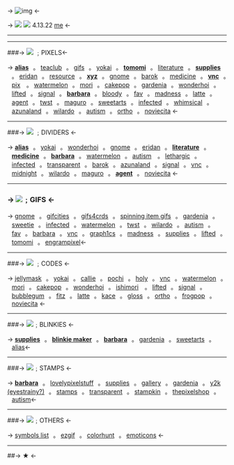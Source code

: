-> ![img](https://i.imgur.com/KI4kInt.png) <-
 
-> ![](https://eridan.crd.co/assets/images/image247.gif?v=c1e2148a) ![](https://eridan.crd.co/assets/images/image247.gif?v=c1e2148a)
4.13.22 [me](3)  <-
***
***

###-> ![](https://resource.crd.co/assets/images/gallery06/17827619.gif?v=69db104b) ﹔PIXELS<-

-> [**alias**](https://alias.crd.co/#)⠀｡⠀[teaclub](https://teaclub.crd.co/#)⠀｡⠀[gifs](https://gifs.crd.co/#)⠀｡⠀[yokai](https://yokai.crd.co)⠀｡⠀[**tomomi**](https://tomomi.neocities.org)⠀｡⠀[literature](https://literature.crd.co/#pixels)⠀｡⠀[**supplies**](https://supplies.ju.mp/#) ⠀｡⠀[eridan](https://eridan.crd.co)⠀｡⠀[resource](https://resource.crd.co)⠀｡⠀[**xyz**](https://xyz.crd.co/#)⠀｡⠀[gnome](https://gnome.crd.co)⠀｡⠀[barok](https://barok.crd.co/#pixels)⠀｡⠀[medicine](https://medicine.crd.co/#gifs)⠀｡⠀[**vnc**](https://vnc.crd.co)⠀｡⠀[pix](https://pix.crd.co/#pixels) ⠀｡⠀[watermelon](https://watermelon.crd.co/#pixels)⠀｡⠀[mori](https://mori.ju.mp)⠀｡⠀[cakepop](https://cakepop.crd.co/#pixels)⠀｡⠀[gardenia](https://gardenia.ju.mp)⠀｡⠀[wonderhoi](https://wonderhoi.crd.co/#pixels)⠀｡⠀[lifted](https://lifted.crd.co)⠀｡⠀[signal](https://signal.crd.co/#gif)⠀｡⠀[**barbara**](https://barbara.crd.co)⠀｡⠀[bloody](https://bloody.crd.co/#pixels)⠀｡⠀[fav](https://fav.crd.co)⠀｡⠀[madness](https://madness.crd.co)⠀｡⠀[latte](https://latte.crd.co)⠀｡⠀[agent](https://agent.crd.co/#gifs)⠀｡⠀[twst](https://twst.ju.mp/#pixel)⠀｡⠀[maguro](https://maguro.carrd.co/#pixels)⠀｡⠀[sweetarts](https://sweetarts.crd.co/#)⠀｡⠀[infected](https://infected.crd.co)⠀｡⠀[whimsical](https://whimsical.crd.co/#pixels)⠀｡⠀[azunaland](https://rentry.co/azunaland)⠀｡⠀[wilardo](https://wilardo.crd.co/#pixel)⠀｡⠀[autism](https://autism.crd.co/#gifs)⠀｡⠀[ortho](https://ortho.crd.co/#pxl)⠀｡⠀[noviecita](https://noviecita.crd.co/#tiny) <-
***
###-> ![](https://resource.crd.co/assets/images/gallery04/377ce0bd.gif?v=69db104b) ﹔DIVIDERS <-

-> [**alias**](https://alias.crd.co/#dividers)⠀｡⠀[yokai](https://yokai.crd.co/#dividers)⠀｡⠀[wonderhoi](https://wonderhoi.crd.co/#dividers)⠀｡⠀[gnome](https://gnome.crd.co/#dividers)⠀｡⠀[eridan](https://eridan.crd.co/#div)⠀｡⠀[**literature**](https://literature.crd.co/#dividers)⠀｡⠀[**medicine**](https://medicine.crd.co/#dividers )⠀｡⠀[**barbara**](https://barbara.crd.co/#div)⠀｡⠀[watermelon](https://watermelon.crd.co/#pixels)⠀｡⠀[autism](https://autism.crd.co/#dividers) ⠀｡⠀[lethargic](https://lethargic.crd.co/#DIVIDERS)⠀｡⠀[infected](https://infected.crd.co)⠀｡⠀[transparent](https://transparent.crd.co/#dividers)⠀｡⠀[barok](https://barok.crd.co/#dividers)⠀｡⠀[azunaland](https://rentry.co/azunaland)⠀｡⠀[signal](https://signal.crd.co/#gif)⠀｡⠀[vnc](https://vnc.crd.co/#divider)⠀｡⠀[midnight](https://midnight.crd.co/#dividers)⠀｡⠀[wilardo](https://wilardo.crd.co/#div)⠀｡⠀[maguro](https://maguro.carrd.co/#dividers)⠀｡⠀[**agent**](https://agent.crd.co/#divi)⠀｡⠀[noviecita](https://noviecita.crd.co/#divi) <-
***
### -> ![](https://resource.crd.co/assets/images/gallery04/512d828e.gif?v=69db104b)﹔GIFS <-

-> [gnome](https://gnome.crd.co/#big)⠀｡⠀[gifcities](https://gifcities.org)⠀｡⠀[gifs4crds](https://gifs4crds.carrd.co)⠀｡⠀[spinning item gifs](https://tinythingsspinning.tumblr.com)⠀｡⠀[gardenia](https://gardenia.ju.mp/#graphics)⠀｡⠀[sweetie](https://sweetie.crd.co/#gifs)⠀｡⠀[infected](https://infected.crd.co)⠀｡⠀[watermelon](https://watermelon.crd.co/#pixels)⠀｡⠀[twst](https://twst.ju.mp/#graphic)⠀｡⠀[wilardo](https://wilardo.crd.co/#gif)⠀｡⠀[autism](https://autism.crd.co/#gifs)⠀｡⠀[fav](https://fav.crd.co/#large)⠀｡⠀[barbara](https://barbara.crd.co/#misc)⠀｡⠀[vnc](https://vnc.crd.co/#gif)⠀｡⠀[graph1cs](https://graph1cs.tumblr.com)⠀｡⠀[madness](https://madness.crd.co/#graphics)⠀｡⠀[supplies](https://supplies.ju.mp/#favorites)⠀｡⠀[lifted](https://lifted.crd.co/#graphics)⠀｡⠀[tomomi](https://tomomi.crd.co/#medium)⠀｡⠀[engrampixel](https://engrampixel.tumblr.com)<-
***
###-> ![](https://resource.crd.co/assets/images/gallery02/89244a47.gif?v=69db104b) ﹔CODES <-

-> [jellymask](https://jellymask.carrd.co/#)⠀｡⠀[yokai](https://yokai.crd.co)⠀｡⠀[callie](https://callie.crd.co)⠀｡⠀[pochi](https://pochi.crd.co)⠀｡⠀[holy](https://holy.crd.co)⠀｡⠀[vnc](https://vnc.crd.co)⠀｡⠀[watermelon](https://watermelon.crd.co/#codes)⠀｡⠀[mori](https://mori.ju.mp/#codes)⠀｡⠀[cakepop](https://cakepop.crd.co)⠀｡⠀[wonderhoi](https://wonderhoi.crd.co)⠀｡⠀[ishimori](https://ishimori.crd.co) 
⠀｡⠀[lifted](https://lifted.crd.co)⠀｡⠀[signal](https://signal.crd.co)⠀｡⠀[bubblegum](https://bubblegum.uwu.ai)⠀｡⠀[fitz](https://fitz.crd.co)⠀｡⠀[latte](https://latte.crd.co)⠀｡⠀[kace](https://kace.crd.co)⠀｡⠀[gloss](https://gloss.ju.mp)⠀｡⠀[ortho](https://ortho.crd.co/#codes)⠀｡⠀[frogpop](https://frogpop.crd.co)⠀｡⠀[noviecita](https://noviecita.crd.co/#links) <-
***
###-> ![](https://resource.crd.co/assets/images/gallery02/a72fb480.gif?v=69db104b)﹔BLINKIES <-

-> [**supplies**](https://supplies.ju.mp/#blinkies)⠀｡⠀[**blinkie maker**](https://www.commentslive.com/myblinkie/)⠀｡⠀[**barbara**](https://barbara.crd.co/#blinkies)⠀｡⠀[gardenia](https://gardenia.ju.mp/#graphics)⠀｡⠀[sweetarts](https://sweetarts.crd.co/#grp)⠀｡⠀[alias](https://alias.crd.co/#blinkies)<-
***
###-> ![](https://resource.crd.co/assets/images/gallery06/fa327a6b.gif?v=69db104b)﹔STAMPS <-

-> [**barbara**](https://barbara.crd.co/#stamps)⠀｡⠀[lovelypixelstuff](https://www.deviantart.com/lovelypixelstuff/gallery/61331226/stamps-and-dividers?set=61331226&offset=0)⠀｡⠀[supplies](https://supplies.ju.mp/#stamps)⠀｡⠀[gallery](https://gallery.crd.co/#myepicstamps)⠀｡⠀[gardenia](https://gardenia.ju.mp/#graphics)⠀｡⠀[y2k (eyestrainy?)](https://y2k.neocities.org/stamps.html)⠀｡⠀[stamps](https://rentry.co/stamps)⠀｡⠀[transparent](https://transparent.crd.co/#stamps)⠀｡⠀[stampkin](https://stampkin.tumblr.com/tagged/stamps)⠀｡⠀[thepixelshop](https://www.deviantart.com/thepixelshop/gallery/35229185/stamps)⠀｡⠀[autism](https://autism.crd.co/#stamps)<-
***
###-> ![](https://resource.crd.co/assets/images/gallery06/133086fb.gif?v=69db104b)﹔OTHERS <-

-> [symbols list](https://listography.com/softiesj)⠀｡⠀[ezgif](https://ezgif.com)⠀｡⠀[colorhunt](https://colorhunt.co)⠀｡⠀[emoticons](https://qt-emoticons.tumblr.com) <-
***
##-> ★ <-